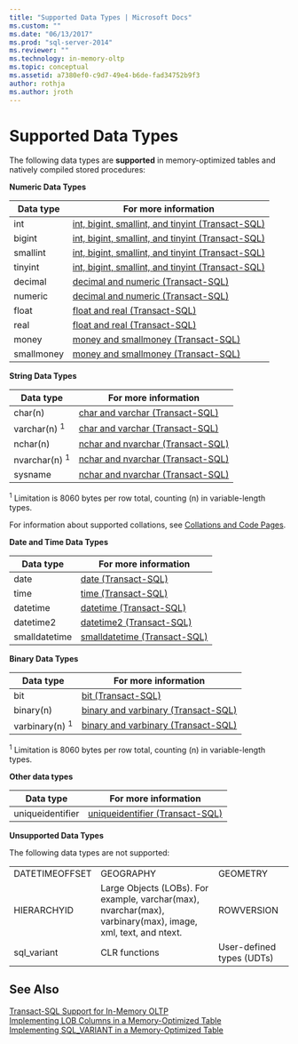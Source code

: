 ```yaml
---
title: "Supported Data Types | Microsoft Docs"
ms.custom: ""
ms.date: "06/13/2017"
ms.prod: "sql-server-2014"
ms.reviewer: ""
ms.technology: in-memory-oltp
ms.topic: conceptual
ms.assetid: a7380ef0-c9d7-49e4-b6de-fad34752b9f3
author: rothja
ms.author: jroth
---
```

# Supported Data Types
  The following data types are **supported** in memory-optimized tables and natively compiled stored procedures:  
  
 **Numeric Data Types**  
  
|Data type|For more information|  
|---------------|--------------------------|  
|int|[int, bigint, smallint, and tinyint &#40;Transact-SQL&#41;](/sql/t-sql/data-types/int-bigint-smallint-and-tinyint-transact-sql)|  
|bigint|[int, bigint, smallint, and tinyint &#40;Transact-SQL&#41;](/sql/t-sql/data-types/int-bigint-smallint-and-tinyint-transact-sql)|  
|smallint|[int, bigint, smallint, and tinyint &#40;Transact-SQL&#41;](/sql/t-sql/data-types/int-bigint-smallint-and-tinyint-transact-sql)|  
|tinyint|[int, bigint, smallint, and tinyint &#40;Transact-SQL&#41;](/sql/t-sql/data-types/int-bigint-smallint-and-tinyint-transact-sql)|  
|decimal|[decimal and numeric &#40;Transact-SQL&#41;](/sql/t-sql/data-types/decimal-and-numeric-transact-sql)|  
|numeric|[decimal and numeric &#40;Transact-SQL&#41;](/sql/t-sql/data-types/decimal-and-numeric-transact-sql)|  
|float|[float and real &#40;Transact-SQL&#41;](/sql/t-sql/data-types/float-and-real-transact-sql)|  
|real|[float and real &#40;Transact-SQL&#41;](/sql/t-sql/data-types/float-and-real-transact-sql)|  
|money|[money and smallmoney &#40;Transact-SQL&#41;](/sql/t-sql/data-types/money-and-smallmoney-transact-sql)|  
|smallmoney|[money and smallmoney &#40;Transact-SQL&#41;](/sql/t-sql/data-types/money-and-smallmoney-transact-sql)|  
  
 **String Data Types**  
  
|Data type|For more information|  
|---------------|--------------------------|  
|char(n)|[char and varchar &#40;Transact-SQL&#41;](/sql/t-sql/data-types/char-and-varchar-transact-sql)|  
|varchar(n) <sup>1</sup>|[char and varchar &#40;Transact-SQL&#41;](/sql/t-sql/data-types/char-and-varchar-transact-sql)|  
|nchar(n)|[nchar and nvarchar &#40;Transact-SQL&#41;](/sql/t-sql/data-types/nchar-and-nvarchar-transact-sql)|  
|nvarchar(n) <sup>1</sup>|[nchar and nvarchar &#40;Transact-SQL&#41;](/sql/t-sql/data-types/nchar-and-nvarchar-transact-sql)|  
|sysname|[nchar and nvarchar &#40;Transact-SQL&#41;](/sql/t-sql/data-types/nchar-and-nvarchar-transact-sql)|  
  
 <sup>1</sup> Limitation is 8060 bytes per row total, counting (n) in variable-length types.  
  
 For information about supported collations, see [Collations and Code Pages](../../database-engine/collations-and-code-pages.md).  
  
 **Date and Time Data Types**  
  
|Data type|For more information|  
|---------------|--------------------------|  
|date|[date &#40;Transact-SQL&#41;](/sql/t-sql/data-types/date-transact-sql)|  
|time|[time &#40;Transact-SQL&#41;](/sql/t-sql/data-types/time-transact-sql)|  
|datetime|[datetime &#40;Transact-SQL&#41;](/sql/t-sql/data-types/datetime-transact-sql)|  
|datetime2|[datetime2 &#40;Transact-SQL&#41;](/sql/t-sql/data-types/datetime2-transact-sql)|  
|smalldatetime|[smalldatetime &#40;Transact-SQL&#41;](/sql/t-sql/data-types/smalldatetime-transact-sql)|  
  
 **Binary Data Types**  
  
|Data type|For more information|  
|---------------|--------------------------|  
|bit|[bit &#40;Transact-SQL&#41;](/sql/t-sql/data-types/bit-transact-sql)|  
|binary(n)|[binary and varbinary &#40;Transact-SQL&#41;](/sql/t-sql/data-types/binary-and-varbinary-transact-sql)|  
|varbinary(n) <sup>1</sup>|[binary and varbinary &#40;Transact-SQL&#41;](/sql/t-sql/data-types/binary-and-varbinary-transact-sql)|  
  
 <sup>1</sup> Limitation is 8060 bytes per row total, counting (n) in variable-length types.  
  
 **Other data types**  
  
|Data type|For more information|  
|---------------|--------------------------|  
|uniqueidentifier|[uniqueidentifier &#40;Transact-SQL&#41;](/sql/t-sql/data-types/uniqueidentifier-transact-sql)|  
  
 **Unsupported Data Types**  
  
 The following data types are not supported:  
  
||||  
|-|-|-|  
|DATETIMEOFFSET|GEOGRAPHY|GEOMETRY|  
|HIERARCHYID|Large Objects (LOBs). For example, varchar(max), nvarchar(max), varbinary(max), image, xml, text, and ntext.|ROWVERSION|  
|sql_variant|CLR functions|User-defined types (UDTs)|  
  
## See Also  
 [Transact-SQL Support for In-Memory OLTP](transact-sql-support-for-in-memory-oltp.md)   
 [Implementing LOB Columns in a Memory-Optimized Table](../../database-engine/implementing-lob-columns-in-a-memory-optimized-table.md)   
 [Implementing SQL_VARIANT in a Memory-Optimized Table](implementing-sql-variant-in-a-memory-optimized-table.md)  
  
  
